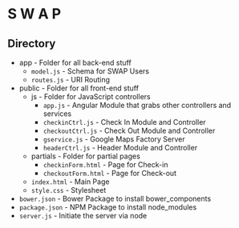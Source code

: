 # S W A P
Directory
---------
* app - Folder for all back-end stuff
  * `model.js` - Schema for SWAP Users
  * `routes.js` - URI Routing
* public - Folder for all front-end stuff
  * js - Folder for JavaScript controllers
    * `app.js` - Angular Module that grabs other controllers and services
    * `checkinCtrl.js` - Check In Module and Controller
    * `checkoutCtrl.js` - Check Out Module and Controller
    * `gservice.js` - Google Maps Factory Server
    * `headerCtrl.js` - Header Module and Controller
  * partials - Folder for partial pages
    * `checkinForm.html` - Page for Check-in
    * `checkoutForm.html` - Page for Check-out
  * `index.html` - Main Page
  * `style.css` - Stylesheet
* `bower.json` - Bower Package to install bower_components
* `package.json` - NPM Package to install node_modules
* `server.js` - Initiate the server via node

